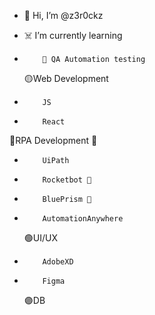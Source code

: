 - 👋 Hi, I’m @z3r0ckz

- ☠️ I’m currently learning 
-         🔰 QA Automation testing

  🟡Web Development
-         JS   
-         React
 🔵RPA Development 🤖
-         UiPath    
-         Rocketbot 🚀
-         BluePrism 💠
-         AutomationAnywhere  
  🟢UI/UX
-         AdobeXD
-         Figma
  🟣DB


<!---
z3r0ckz/z3r0ckz is a ✨ special ✨ repository because its `README.md` (this file) appears on your GitHub profile.
You can click the Preview link to take a look at your changes.
--->
